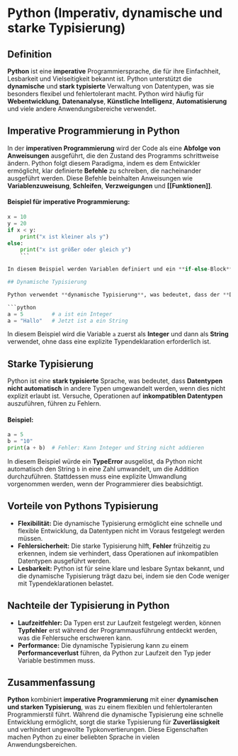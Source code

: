 # Python (Imperativ, dynamische und starke Typisierung)

## Definition

**Python** ist eine **imperative** Programmiersprache, die für ihre Einfachheit, Lesbarkeit und Vielseitigkeit bekannt ist. Python unterstützt die **dynamische** und **stark typisierte** Verwaltung von Datentypen, was sie besonders flexibel und fehlertolerant macht. Python wird häufig für **Webentwicklung**, **Datenanalyse**, **Künstliche Intelligenz**, **Automatisierung** und viele andere Anwendungsbereiche verwendet.

## Imperative Programmierung in Python

In der **imperativen Programmierung** wird der Code als eine **Abfolge von Anweisungen** ausgeführt, die den Zustand des Programms schrittweise ändern. Python folgt diesem Paradigma, indem es dem Entwickler ermöglicht, klar definierte **Befehle** zu schreiben, die nacheinander ausgeführt werden. Diese Befehle beinhalten Anweisungen wie **Variablenzuweisung**, **Schleifen**, **Verzweigungen** und **[[Funktionen]]**.

#### Beispiel für imperative Programmierung:

```python
x = 10
y = 20
if x < y:
    print("x ist kleiner als y")
else:
    print("x ist größer oder gleich y")
    ```

In diesem Beispiel werden Variablen definiert und ein **if-else-Block** verwendet, um den Kontrollfluss zu steuern. Dies ist ein klassisches Merkmal der imperativen Programmierung.

## Dynamische Typisierung

Python verwendet **dynamische Typisierung**, was bedeutet, dass der **Datentyp** einer Variablen erst zur **Laufzeit** bestimmt wird und nicht zur **Kompilierungszeit**. Der Programmierer muss die Datentypen nicht explizit deklarieren, sondern Python erkennt sie automatisch basierend auf den zugewiesenen Werten.

```python
a = 5         # a ist ein Integer
a = "Hallo"   # Jetzt ist a ein String
```

In diesem Beispiel wird die Variable `a` zuerst als **Integer** und dann als **String** verwendet, ohne dass eine explizite Typendeklaration erforderlich ist.

## Starke Typisierung

Python ist eine **stark typisierte** Sprache, was bedeutet, dass **Datentypen nicht automatisch** in andere Typen umgewandelt werden, wenn dies nicht explizit erlaubt ist. Versuche, Operationen auf **inkompatiblen Datentypen** auszuführen, führen zu Fehlern.

#### Beispiel:
```python
a = 5
b = "10"
print(a + b)  # Fehler: Kann Integer und String nicht addieren
```

In diesem Beispiel würde ein **TypeError** ausgelöst, da Python nicht automatisch den String `b` in eine Zahl umwandelt, um die Addition durchzuführen. Stattdessen muss eine explizite Umwandlung vorgenommen werden, wenn der Programmierer dies beabsichtigt.

## Vorteile von Pythons Typisierung

- **Flexibilität:** Die dynamische Typisierung ermöglicht eine schnelle und flexible Entwicklung, da Datentypen nicht im Voraus festgelegt werden müssen.
- **Fehlersicherheit:** Die starke Typisierung hilft, **Fehler** frühzeitig zu erkennen, indem sie verhindert, dass Operationen auf inkompatiblen Datentypen ausgeführt werden.
- **Lesbarkeit:** Python ist für seine klare und lesbare Syntax bekannt, und die dynamische Typisierung trägt dazu bei, indem sie den Code weniger mit Typendeklarationen belastet.

## Nachteile der Typisierung in Python

- **Laufzeitfehler:** Da Typen erst zur Laufzeit festgelegt werden, können **Typfehler** erst während der Programmausführung entdeckt werden, was die Fehlersuche erschweren kann.
- **Performance:** Die dynamische Typisierung kann zu einem **Performanceverlust** führen, da Python zur Laufzeit den Typ jeder Variable bestimmen muss.

## Zusammenfassung

**Python** kombiniert **imperative Programmierung** mit einer **dynamischen und starken Typisierung**, was zu einem flexiblen und fehlertoleranten Programmierstil führt. Während die dynamische Typisierung eine schnelle Entwicklung ermöglicht, sorgt die starke Typisierung für **Zuverlässigkeit** und verhindert ungewollte Typkonvertierungen. Diese Eigenschaften machen Python zu einer beliebten Sprache in vielen Anwendungsbereichen.
